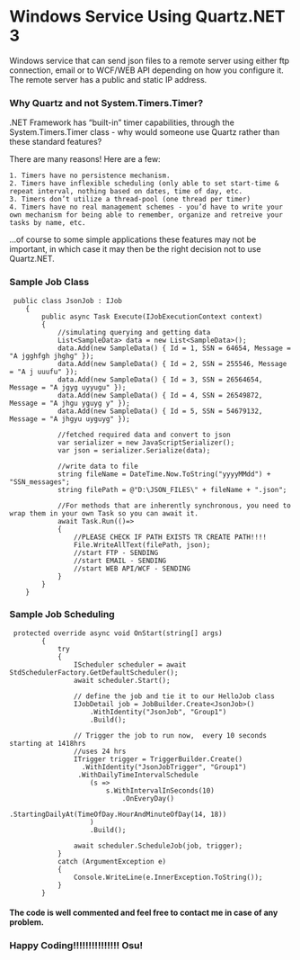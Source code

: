 # Windows Service Using Quartz.NET 3
Windows service that can send json files to a remote server using either ftp connection, email or to WCF/WEB API depending on how you configure it. The remote server has a public and static IP address.

### Why Quartz and not System.Timers.Timer?
.NET Framework has “built-in” timer capabilities, through the System.Timers.Timer class - why would someone use Quartz rather than these standard features?

There are many reasons! Here are a few:

    1. Timers have no persistence mechanism.
    2. Timers have inflexible scheduling (only able to set start-time & repeat interval, nothing based on dates, time of day, etc.
    3. Timers don’t utilize a thread-pool (one thread per timer)
    4. Timers have no real management schemes - you’d have to write your own mechanism for being able to remember, organize and retreive your tasks by name, etc.

…of course to some simple applications these features may not be important, in which case it may then be the right decision not to use Quartz.NET.

### Sample Job Class
```
 public class JsonJob : IJob
    {
        public async Task Execute(IJobExecutionContext context)
        {
            //simulating querying and getting data
            List<SampleData> data = new List<SampleData>();
            data.Add(new SampleData() { Id = 1, SSN = 64654, Message = "A jgghfgh jhghg" });
            data.Add(new SampleData() { Id = 2, SSN = 255546, Message = "A j uuufu" });
            data.Add(new SampleData() { Id = 3, SSN = 26564654, Message = "A jgyg uyyugu" });
            data.Add(new SampleData() { Id = 4, SSN = 26549872, Message = "A jhgu yguyg y" });
            data.Add(new SampleData() { Id = 5, SSN = 54679132, Message = "A jhgyu uyguyg" });

            //fetched required data and convert to json
            var serializer = new JavaScriptSerializer();
            var json = serializer.Serialize(data);

            //write data to file
            string fileName = DateTime.Now.ToString("yyyyMMdd") + "SSN_messages";
            string filePath = @"D:\JSON_FILES\" + fileName + ".json";

            //For methods that are inherently synchronous, you need to wrap them in your own Task so you can await it.
            await Task.Run(()=>
            {
				//PLEASE CHECK IF PATH EXISTS TR CREATE PATH!!!!
                File.WriteAllText(filePath, json);
                //start FTP - SENDING
				//start EMAIL - SENDING
				//start WEB API/WCF - SENDING
			}
		}
	}
```

### Sample Job Scheduling
```
 protected override async void OnStart(string[] args)
        {
            try
            {
                IScheduler scheduler = await StdSchedulerFactory.GetDefaultScheduler();
                await scheduler.Start();

                // define the job and tie it to our HelloJob class
                IJobDetail job = JobBuilder.Create<JsonJob>()
                    .WithIdentity("JsonJob", "Group1")
                    .Build();

                // Trigger the job to run now,  every 10 seconds starting at 1418hrs
				//uses 24 hrs
                ITrigger trigger = TriggerBuilder.Create()
                  .WithIdentity("JsonJobTrigger", "Group1")
                 .WithDailyTimeIntervalSchedule
                    (s =>
                        s.WithIntervalInSeconds(10)
                            .OnEveryDay()
                            .StartingDailyAt(TimeOfDay.HourAndMinuteOfDay(14, 18))
                    )
                    .Build();

                await scheduler.ScheduleJob(job, trigger);
            }
            catch (ArgumentException e)
            {
                Console.WriteLine(e.InnerException.ToString());
            }
        }
```
	
#### The code is well commented and feel free to contact me in case of any problem.


### Happy Coding!!!!!!!!!!!!!!! Osu!